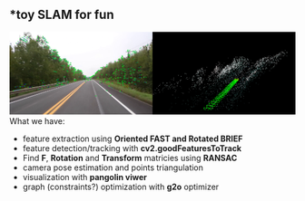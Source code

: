 *toy SLAM for fun
---
![](misc/promo.png)
What we have:
 - feature extraction using **Oriented FAST and Rotated BRIEF**
 - feature detection/tracking with **cv2.goodFeaturesToTrack**
 - Find **F**, **Rotation** and **Transform** matricies using **RANSAC**
 - camera pose estimation and points triangulation
 - visualization with **pangolin viwer**
 - graph (constraints?) optimization with **g2o** optimizer
